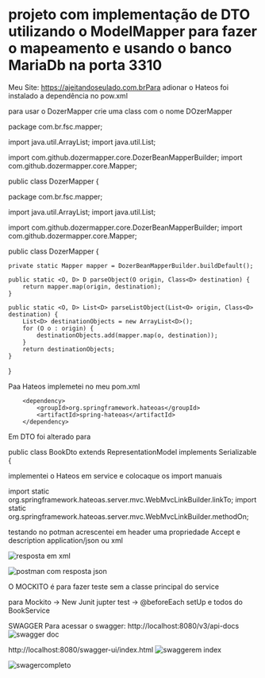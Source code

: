 # projeto com implementação de DTO utilizando o ModelMapper para fazer o mapeamento e usando o banco MariaDb na porta 3310
Meu Site: 
https://ajeitandoseulado.com.brPara adionar o Hateos foi instalado a dependência no pow.xml


para usar o DozerMapper crie uma class com o nome DOzerMapper

package com.br.fsc.mapper;

import java.util.ArrayList;
import java.util.List;

import com.github.dozermapper.core.DozerBeanMapperBuilder;
import com.github.dozermapper.core.Mapper;

public class DozerMapper {
	
package com.br.fsc.mapper;

import java.util.ArrayList;
import java.util.List;

import com.github.dozermapper.core.DozerBeanMapperBuilder;
import com.github.dozermapper.core.Mapper;

public class DozerMapper {

	private static Mapper mapper = DozerBeanMapperBuilder.buildDefault();

	public static <O, D> D parseObject(O origin, Class<D> destination) {
		return mapper.map(origin, destination);
	}

	public static <O, D> List<D> parseListObject(List<O> origin, Class<D> destination) {
		List<D> destinationObjects = new ArrayList<D>();
		for (O o : origin) {
			destinationObjects.add(mapper.map(o, destination));
		}
		return destinationObjects;
	}

}

Paa Hateos implemetei no meu pom.xml

		<dependency>
			<groupId>org.springframework.hateoas</groupId>
			<artifactId>spring-hateoas</artifactId>
		</dependency>
    
   Em DTO foi alterado para
   
  public class BookDto extends RepresentationModel<BookDto> implements Serializable { 

  
  implementei o Hateos em service e colocaque os import manuais
  
import static org.springframework.hateoas.server.mvc.WebMvcLinkBuilder.linkTo;
import static org.springframework.hateoas.server.mvc.WebMvcLinkBuilder.methodOn;
  
  testando no potman acrescentei em header uma propriedade Accept e description application/json ou xml
  
  ![resposta em xml](https://user-images.githubusercontent.com/95228196/207428123-86d33a59-bf0a-4ba3-8b8e-4c1a9b919fa3.png)

  ![postman com resposta json](https://user-images.githubusercontent.com/95228196/207428086-3466725d-eae6-4397-884f-a8c18cb57045.png)


O MOCKITO é para fazer teste sem a classe principal do service

para Mockito -> New Junit jupter test -> @beforeEach setUp e todos do BookService


SWAGGER
Para acessar o swagger:
http://localhost:8080/v3/api-docs
![swagger doc](https://user-images.githubusercontent.com/95228196/207506349-5fae19f8-f5c4-4ab6-84c2-5f406a550b06.png)

http://localhost:8080/swagger-ui/index.html
![swaggerem index](https://user-images.githubusercontent.com/95228196/207506377-0a080987-2aac-48e7-80d1-7fa3f1b6e159.png)

![swagercompleto](https://user-images.githubusercontent.com/95228196/207935924-7fbbc3cd-a666-469d-a4d3-0c57f0b8808e.png)

